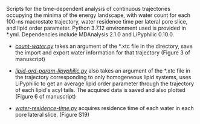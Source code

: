 Scripts for the time-dependent analysis of continuous trajectories occupying the minima of the energy landscape, with water count for each 100-ns macrostate trajectory, water residence time per lateral pore slice, and lipid order parameter. Python 3.7.12 environment used is provided in \*.yml. Dependencies include MDAnalysis 2.1.0 and LiPyphilic 0.10.0.

- [*count-water.py*](count-water.py) takes an argument of the \*.xtc file in the directory, save the import and export water information for that trajectory (Figure 3 of manuscript)
 
- [*lipid-ord-param-lipyphilic.py*](lipid-ord-param-lipyphilic.py) also takes an argument of the \*.xtc file in the trajectory corresponding to only homogeneous lipid systems, uses LiPyphilic to get an average lipid order parameter through the trajectory of each lipid's acyl tails. The acquired data is saved and also plotted (Figure 6 of manuscript)

- [*water-residence-time.py*](water-residence-time.py) acquires residence time of each water in each pore lateral slice. (Figure S19)
